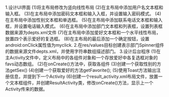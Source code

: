 1.设计UI界面
    (1)将主布局修改为竖向线性布局
    (2)在主布局中添加用户名文本框和输入框。
    (3)在主布局中添加密码文本框和输入入框，并设置输入密码模式。
    (4)在主布局中添加性别文本框和单选框。
    (5)在主布局中添加联系电话文本框和输入框，并设置电话输入模式。
    (6)在主布局中添加部门文本框和列表框，设置列表框数据来源为depts.xml文件
    (7)在主布局中添加爱好文本框和一个水平线性布局，放置四个表示爱好的复选框。
    (8)在主布局的最后添加一个确定按钮，设置android:onClick属性值为myclick.
    2.在res/values目标创建表示部门Spinner组件的数据来源文件depts.xml，并使用字符串数组描述部门。
3.设计后台程序
    (1)在主Activity文件中，定义布局中的各组件对象和一个存放爱好中各复选框对象的favs动态数组。
    (2)在onCreate()方法中，获取各组件
    (3)创建一个获取性别的方法getSex()
    (4)创建一个获取爱好的方法getFavorite();
    (5)使用Toast方法输出注册信息，并提到下一个Activity
    (6)创建一个result_activity.xml布局文件，放置一个文本框组件，并创建ResultActivity类，修改onCreate()方法，显示上一个Activity传来的数据。
